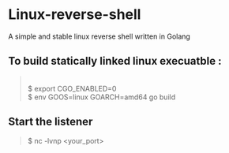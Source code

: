 # Linux-reverse-shell
A simple and stable linux reverse shell written in Golang

## To build statically linked linux execuatble :
> <br>$ export CGO_ENABLED=0 </br>
> $ env GOOS=linux GOARCH=amd64 go build


## Start the listener
> $ nc -lvnp <your_port>
